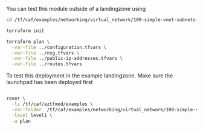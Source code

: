 You can test this module outside of a landingzone using

```bash
cd /tf/caf/examples/networking/virtual_network/100-simple-vnet-subnets-nsgs/standalone

terraform init

terraform plan \
  -var-file ../configuration.tfvars \
  -var-file ../nsg.tfvars \
  -var-file ../public-ip-addresses.tfvars \
  -var-file ../routes.tfvars

```

To test this deployment in the example landingzone. Make sure the launchpad has been deployed first

```bash

rover \
  -lz /tf/caf/aztfmod/examples \
  -var-folder  /tf/caf/examples/networking/virtual_network/100-simple-vnet-subnets-nsgs/ \
  -level level1 \
  -a plan

```